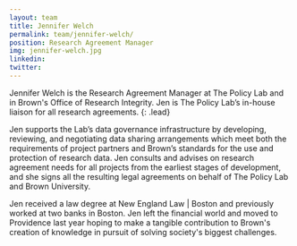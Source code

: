 ```yaml
---
layout: team
title: Jennifer Welch
permalink: team/jennifer-welch/
position: Research Agreement Manager
img: jennifer-welch.jpg
linkedin:
twitter:
---
```


Jennifer Welch is the Research Agreement Manager at The Policy Lab and in Brown's Office of Research Integrity. Jen is The Policy Lab’s in-house liaison for all research agreements.
{: .lead}

Jen supports the Lab’s data governance infrastructure by developing, reviewing, and negotiating data sharing arrangements which meet both the requirements of project partners and Brown’s standards for the use and protection of research data. Jen consults and advises on research agreement needs for all projects from the earliest stages of development, and she signs all the resulting legal agreements on behalf of The Policy Lab and Brown University.

Jen received a law degree at New England Law | Boston and previously worked at two banks in Boston. Jen left the financial world and moved to Providence last year hoping to make a tangible contribution to Brown's creation of knowledge in pursuit of solving society's biggest challenges.
